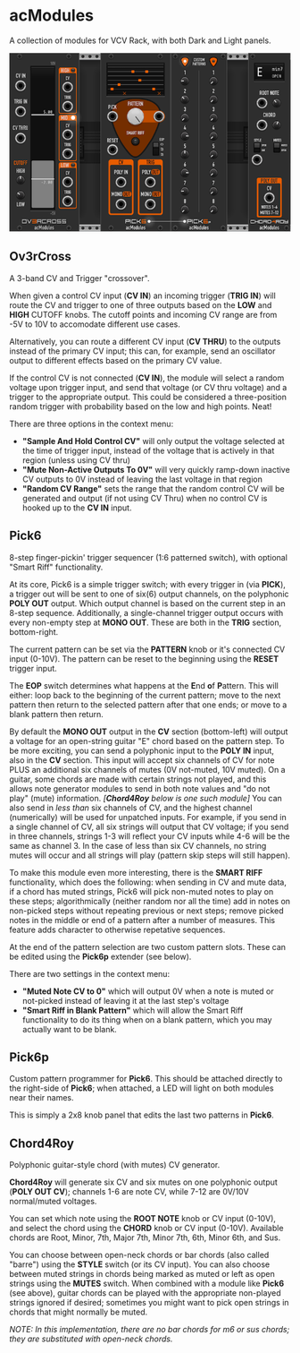 # acModules

A collection of modules for VCV Rack, with both Dark and Light panels.

![Screenshot of acModules in VCV Rack](/images/acModules.png)

## Ov3rCross
A 3-band CV and Trigger "crossover".

When given a control CV input (**CV IN**) an incoming trigger (**TRIG IN**) will route the CV and trigger to one of three outputs based on the **LOW** and **HIGH** CUTOFF knobs. The cutoff points and incoming CV range are from -5V to 10V to accomodate different use cases.

Alternatively, you can route a different CV input (**CV THRU**) to the outputs instead of the primary CV input; this can, for example, send an oscillator output to different effects based on the primary CV value.

If the control CV is not connected (**CV IN**), the module will select a random voltage upon trigger input, and send that voltage (or CV thru voltage) and a trigger to the appropriate output. This could be considered a three-position random trigger with probability based on the low and high points. Neat!

There are three options in the context menu: 
- **"Sample And Hold Control CV"** will only output the voltage selected at the time of trigger input, instead of the voltage that is actively in that region (unless using CV thru)
- **"Mute Non-Active Outputs To 0V"** will very quickly ramp-down inactive CV outputs to 0V instead of leaving the last voltage in that region
- **"Random CV Range"** sets the range that the random control CV will be generated and output (if not using CV Thru) when no control CV is hooked up to the **CV IN** input.

## Pick6
8-step finger-pickin' trigger sequencer (1:6 patterned switch), with optional "Smart Riff" functionality.

At its core, Pick6 is a simple trigger switch; with every trigger in (via **PICK**), a trigger out will be sent to one of six(6) output channels, on the polyphonic **POLY OUT** output. Which output channel is based on the current step in an 8-step sequence. Additionally, a single-channel trigger output occurs with every non-empty step at **MONO OUT**. These are both in the **TRIG** section, bottom-right.

The current pattern can be set via the **PATTERN** knob or it's connected CV input (0-10V). The pattern can be reset to the beginning using the **RESET** trigger input.

The **EOP** switch determines what happens at the **E**nd **o**f **P**attern. This will either: loop back to the beginning of the current pattern; move to the next pattern then return to the selected pattern after that one ends; or move to a blank pattern then return.

By default the **MONO OUT** output in the **CV** section (bottom-left) will output a voltage for an open-string guitar "E" chord based on the pattern step. To be more exciting, you can send a polyphonic input to the **POLY IN** input, also in the **CV** section. This input will accept six channels of CV for note PLUS an additional six channels of mutes (0V not-muted, 10V muted). On a guitar, some chords are made with certain strings not played, and this allows note generator modules to send in both note values and "do not play" (mute) information. *[**Chord4Roy** below is one such module]* You can also send in *less than* six channels of CV, and the highest channel (numerically) will be used for unpatched inputs. For example, if you send in a single channel of CV, all six strings will output that CV voltage; if you send in three channels, strings 1-3 will reflect your CV inputs while 4-6 will be the same as channel 3. In the case of less than six CV channels, no string mutes will occur and all strings will play (pattern skip steps will still happen).

To make this module even more interesting, there is the **SMART RIFF** functionality, which does the following: when sending in CV and mute data, if a chord has muted strings, Pick6 will pick non-muted notes to play on these steps; algorithmically (neither random nor all the time) add in notes on non-picked steps without repeating previous or next steps; remove picked notes in the middle or end of a pattern after a number of measures. This feature adds character to otherwise repetative sequences.

At the end of the pattern selection are two custom pattern slots. These can be edited using the **Pick6p** extender (see below).

There are two settings in the context menu:
- **"Muted Note CV to 0"** which will output 0V when a note is muted or not-picked instead of leaving it at the last step's voltage
- **"Smart Riff in Blank Pattern"** which will allow the Smart Riff functionality to do its thing when on a blank pattern, which you may actually want to be blank.

## Pick6p

Custom pattern programmer for **Pick6**. This should be attached directly to the right-side of **Pick6**; when attached, a LED will light on both modules near their names.

This is simply a 2x8 knob panel that edits the last two patterns in **Pick6**.

## Chord4Roy

Polyphonic guitar-style chord (with mutes) CV generator.

**Chord4Roy** will generate six CV and six mutes on one polyphonic output (**POLY OUT CV**); channels 1-6 are note CV, while 7-12 are 0V/10V normal/muted voltages. 

You can set which note using the **ROOT NOTE** knob or CV input (0-10V), and select the chord using the **CHORD** knob or CV input (0-10V). Available chords are Root, Minor, 7th, Major 7th, Minor 7th, 6th, Minor 6th, and Sus.

You can choose between open-neck chords or bar chords (also called "barre") using the **STYLE** switch (or its CV input). You can also choose between muted strings in chords being marked as muted or left as open strings using the **MUTES** switch. When combined with a module like **Pick6** (see above), guitar chords can be played with the appropriate non-played strings ignored if desired; sometimes you might want to pick open strings in chords that might normally be muted.

*NOTE: In this implementation, there are no bar chords for m6 or sus chords; they are substituted with open-neck chords.*



